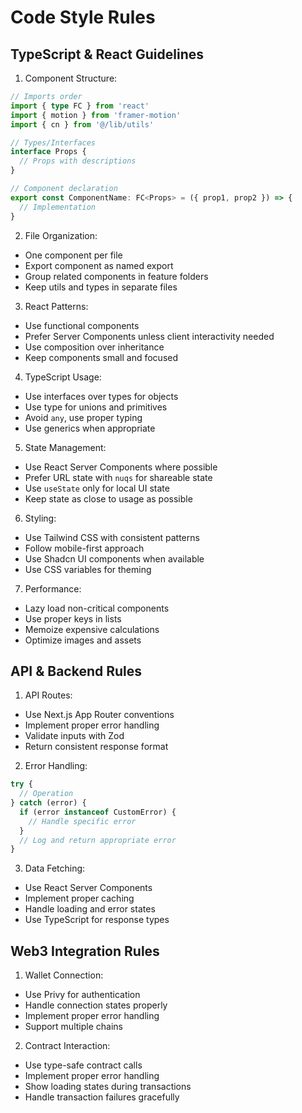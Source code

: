 # Code Style Rules

## TypeScript & React Guidelines

1. Component Structure:
```typescript
// Imports order
import { type FC } from 'react'
import { motion } from 'framer-motion'
import { cn } from '@/lib/utils'

// Types/Interfaces
interface Props {
  // Props with descriptions
}

// Component declaration
export const ComponentName: FC<Props> = ({ prop1, prop2 }) => {
  // Implementation
}
```

2. File Organization:
- One component per file
- Export component as named export
- Group related components in feature folders
- Keep utils and types in separate files

3. React Patterns:
- Use functional components
- Prefer Server Components unless client interactivity needed
- Use composition over inheritance
- Keep components small and focused

4. TypeScript Usage:
- Use interfaces over types for objects
- Use type for unions and primitives
- Avoid `any`, use proper typing
- Use generics when appropriate

5. State Management:
- Use React Server Components where possible
- Prefer URL state with `nuqs` for shareable state
- Use `useState` only for local UI state
- Keep state as close to usage as possible

6. Styling:
- Use Tailwind CSS with consistent patterns
- Follow mobile-first approach
- Use Shadcn UI components when available
- Use CSS variables for theming

7. Performance:
- Lazy load non-critical components
- Use proper keys in lists
- Memoize expensive calculations
- Optimize images and assets

## API & Backend Rules

1. API Routes:
- Use Next.js App Router conventions
- Implement proper error handling
- Validate inputs with Zod
- Return consistent response format

2. Error Handling:
```typescript
try {
  // Operation
} catch (error) {
  if (error instanceof CustomError) {
    // Handle specific error
  }
  // Log and return appropriate error
}
```

3. Data Fetching:
- Use React Server Components
- Implement proper caching
- Handle loading and error states
- Use TypeScript for response types

## Web3 Integration Rules

1. Wallet Connection:
- Use Privy for authentication
- Handle connection states properly
- Implement proper error handling
- Support multiple chains

2. Contract Interaction:
- Use type-safe contract calls
- Implement proper error handling
- Show loading states during transactions
- Handle transaction failures gracefully 